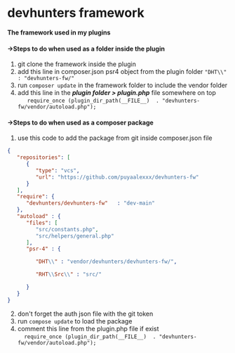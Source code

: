 # devhunters framework
**The framework used in my plugins**


#### **->Steps to do when used as a folder inside the plugin**

1. git clone the framework inside the plugin
2. add this line in composer.json psr4 object from the plugin folder 
   `"DHT\\" : "devhunters-fw/"`
3. run `composer update` in the framework folder to include the vendor folder
4. add this line in the **_plugin folder > plugin.php_** file somewhere on top <br>
`   require_once (plugin_dir_path(__FILE__)  . "devhunters-fw/vendor/autoload.php");`

#### **->Steps to do when used as a composer package**

1. use this code to add the package from git inside composer.json file
```json
{
   "repositories": [
      {
         "type": "vcs",
         "url": "https://github.com/puyaalexxx/devhunters-fw"
      }
   ],
   "require": {
      "devhunters/devhunters-fw"   : "dev-main"
   },
   "autoload" : {
      "files": [
         "src/constants.php",
         "src/helpers/general.php"
      ],
      "psr-4" : {

         "DHT\\" : "vendor/devhunters/devhunters-fw/",

         "RHT\\Src\\" : "src/"

      }
   }
}
```
2. don't forget the auth json file with the git token
3. run `compose update` to load the package
4. comment this line from the plugin.php file if exist <br />
`   require_once (plugin_dir_path(__FILE__)  . "devhunters-fw/vendor/autoload.php");
`
